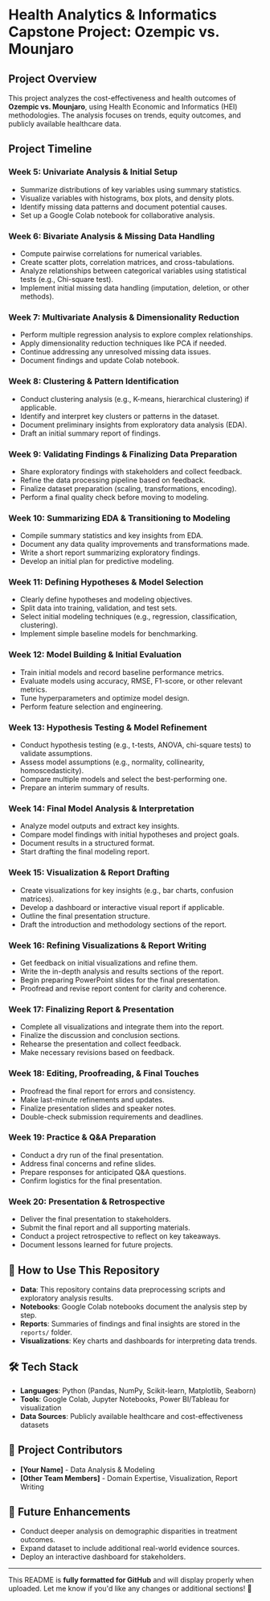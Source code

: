 
# Health Analytics & Informatics Capstone Project: Ozempic vs. Mounjaro  

## Project Overview  
This project analyzes the cost-effectiveness and health outcomes of **Ozempic vs. Mounjaro**, using Health Economic and Informatics (HEI) methodologies. The analysis focuses on trends, equity outcomes, and publicly available healthcare data.  

## Project Timeline  

### **Week 5: Univariate Analysis & Initial Setup**  
- Summarize distributions of key variables using summary statistics.  
- Visualize variables with histograms, box plots, and density plots.  
- Identify missing data patterns and document potential causes.  
- Set up a Google Colab notebook for collaborative analysis.  

### **Week 6: Bivariate Analysis & Missing Data Handling**  
- Compute pairwise correlations for numerical variables.  
- Create scatter plots, correlation matrices, and cross-tabulations.  
- Analyze relationships between categorical variables using statistical tests (e.g., Chi-square test).  
- Implement initial missing data handling (imputation, deletion, or other methods).  

### **Week 7: Multivariate Analysis & Dimensionality Reduction**  
- Perform multiple regression analysis to explore complex relationships.  
- Apply dimensionality reduction techniques like PCA if needed.  
- Continue addressing any unresolved missing data issues.  
- Document findings and update Colab notebook.  

### **Week 8: Clustering & Pattern Identification**  
- Conduct clustering analysis (e.g., K-means, hierarchical clustering) if applicable.  
- Identify and interpret key clusters or patterns in the dataset.  
- Document preliminary insights from exploratory data analysis (EDA).  
- Draft an initial summary report of findings.  

### **Week 9: Validating Findings & Finalizing Data Preparation**  
- Share exploratory findings with stakeholders and collect feedback.  
- Refine the data processing pipeline based on feedback.  
- Finalize dataset preparation (scaling, transformations, encoding).  
- Perform a final quality check before moving to modeling.  

### **Week 10: Summarizing EDA & Transitioning to Modeling**  
- Compile summary statistics and key insights from EDA.  
- Document any data quality improvements and transformations made.  
- Write a short report summarizing exploratory findings.  
- Develop an initial plan for predictive modeling.  

### **Week 11: Defining Hypotheses & Model Selection**  
- Clearly define hypotheses and modeling objectives.  
- Split data into training, validation, and test sets.  
- Select initial modeling techniques (e.g., regression, classification, clustering).  
- Implement simple baseline models for benchmarking.  

### **Week 12: Model Building & Initial Evaluation**  
- Train initial models and record baseline performance metrics.  
- Evaluate models using accuracy, RMSE, F1-score, or other relevant metrics.  
- Tune hyperparameters and optimize model design.  
- Perform feature selection and engineering.  

### **Week 13: Hypothesis Testing & Model Refinement**  
- Conduct hypothesis testing (e.g., t-tests, ANOVA, chi-square tests) to validate assumptions.  
- Assess model assumptions (e.g., normality, collinearity, homoscedasticity).  
- Compare multiple models and select the best-performing one.  
- Prepare an interim summary of results.  

### **Week 14: Final Model Analysis & Interpretation**  
- Analyze model outputs and extract key insights.  
- Compare model findings with initial hypotheses and project goals.  
- Document results in a structured format.  
- Start drafting the final modeling report.  

### **Week 15: Visualization & Report Drafting**  
- Create visualizations for key insights (e.g., bar charts, confusion matrices).  
- Develop a dashboard or interactive visual report if applicable.  
- Outline the final presentation structure.  
- Draft the introduction and methodology sections of the report.  

### **Week 16: Refining Visualizations & Report Writing**  
- Get feedback on initial visualizations and refine them.  
- Write the in-depth analysis and results sections of the report.  
- Begin preparing PowerPoint slides for the final presentation.  
- Proofread and revise report content for clarity and coherence.  

### **Week 17: Finalizing Report & Presentation**  
- Complete all visualizations and integrate them into the report.  
- Finalize the discussion and conclusion sections.  
- Rehearse the presentation and collect feedback.  
- Make necessary revisions based on feedback.  

### **Week 18: Editing, Proofreading, & Final Touches**  
- Proofread the final report for errors and consistency.  
- Make last-minute refinements and updates.  
- Finalize presentation slides and speaker notes.  
- Double-check submission requirements and deadlines.  

### **Week 19: Practice & Q&A Preparation**  
- Conduct a dry run of the final presentation.  
- Address final concerns and refine slides.  
- Prepare responses for anticipated Q&A questions.  
- Confirm logistics for the final presentation.  

### **Week 20: Presentation & Retrospective**  
- Deliver the final presentation to stakeholders.  
- Submit the final report and all supporting materials.  
- Conduct a project retrospective to reflect on key takeaways.  
- Document lessons learned for future projects.  

## 📌 How to Use This Repository  
- **Data**: This repository contains data preprocessing scripts and exploratory analysis results.  
- **Notebooks**: Google Colab notebooks document the analysis step by step.  
- **Reports**: Summaries of findings and final insights are stored in the `reports/` folder.  
- **Visualizations**: Key charts and dashboards for interpreting data trends.  

## 🛠️ Tech Stack  
- **Languages**: Python (Pandas, NumPy, Scikit-learn, Matplotlib, Seaborn)  
- **Tools**: Google Colab, Jupyter Notebooks, Power BI/Tableau for visualization  
- **Data Sources**: Publicly available healthcare and cost-effectiveness datasets  

## 📅 Project Contributors  
- **[Your Name]** - Data Analysis & Modeling  
- **[Other Team Members]** - Domain Expertise, Visualization, Report Writing  

## 🚀 Future Enhancements  
- Conduct deeper analysis on demographic disparities in treatment outcomes.  
- Expand dataset to include additional real-world evidence sources.  
- Deploy an interactive dashboard for stakeholders.  

---

This README is **fully formatted for GitHub** and will display properly when uploaded. Let me know if you'd like any changes or additional sections! 🚀  
